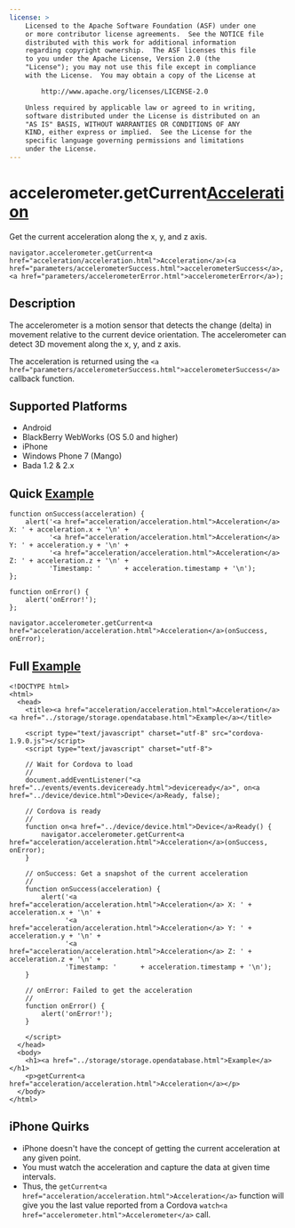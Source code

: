 ```yaml
---
license: >
    Licensed to the Apache Software Foundation (ASF) under one
    or more contributor license agreements.  See the NOTICE file
    distributed with this work for additional information
    regarding copyright ownership.  The ASF licenses this file
    to you under the Apache License, Version 2.0 (the
    "License"); you may not use this file except in compliance
    with the License.  You may obtain a copy of the License at

        http://www.apache.org/licenses/LICENSE-2.0

    Unless required by applicable law or agreed to in writing,
    software distributed under the License is distributed on an
    "AS IS" BASIS, WITHOUT WARRANTIES OR CONDITIONS OF ANY
    KIND, either express or implied.  See the License for the
    specific language governing permissions and limitations
    under the License.
---
```


accelerometer.getCurrent<a href="acceleration/acceleration.html">Acceleration</a>
====================================

Get the current acceleration along the x, y, and z axis.

    navigator.accelerometer.getCurrent<a href="acceleration/acceleration.html">Acceleration</a>(<a href="parameters/accelerometerSuccess.html">accelerometerSuccess</a>, <a href="parameters/accelerometerError.html">accelerometerError</a>);

Description
-----------

The accelerometer is a motion sensor that detects the change (delta) in movement relative to the current device orientation. The accelerometer can detect 3D movement along the x, y, and z axis.

The acceleration is returned using the `<a href="parameters/accelerometerSuccess.html">accelerometerSuccess</a>` callback function.

Supported Platforms
-------------------

- Android
- BlackBerry WebWorks (OS 5.0 and higher)
- iPhone
- Windows Phone 7 (Mango)
- Bada 1.2 & 2.x

Quick <a href="../storage/storage.opendatabase.html">Example</a>
-------------

    function onSuccess(acceleration) {
        alert('<a href="acceleration/acceleration.html">Acceleration</a> X: ' + acceleration.x + '\n' +
              '<a href="acceleration/acceleration.html">Acceleration</a> Y: ' + acceleration.y + '\n' +
              '<a href="acceleration/acceleration.html">Acceleration</a> Z: ' + acceleration.z + '\n' +
              'Timestamp: '      + acceleration.timestamp + '\n');
    };

    function onError() {
        alert('onError!');
    };

    navigator.accelerometer.getCurrent<a href="acceleration/acceleration.html">Acceleration</a>(onSuccess, onError);

Full <a href="../storage/storage.opendatabase.html">Example</a>
------------

    <!DOCTYPE html>
    <html>
      <head>
        <title><a href="acceleration/acceleration.html">Acceleration</a> <a href="../storage/storage.opendatabase.html">Example</a></title>

        <script type="text/javascript" charset="utf-8" src="cordova-1.9.0.js"></script>
        <script type="text/javascript" charset="utf-8">

        // Wait for Cordova to load
        //
        document.addEventListener("<a href="../events/events.deviceready.html">deviceready</a>", on<a href="../device/device.html">Device</a>Ready, false);

        // Cordova is ready
        //
        function on<a href="../device/device.html">Device</a>Ready() {
            navigator.accelerometer.getCurrent<a href="acceleration/acceleration.html">Acceleration</a>(onSuccess, onError);
        }
    
        // onSuccess: Get a snapshot of the current acceleration
        //
        function onSuccess(acceleration) {
            alert('<a href="acceleration/acceleration.html">Acceleration</a> X: ' + acceleration.x + '\n' +
                  '<a href="acceleration/acceleration.html">Acceleration</a> Y: ' + acceleration.y + '\n' +
                  '<a href="acceleration/acceleration.html">Acceleration</a> Z: ' + acceleration.z + '\n' +
                  'Timestamp: '      + acceleration.timestamp + '\n');
        }
    
        // onError: Failed to get the acceleration
        //
        function onError() {
            alert('onError!');
        }

        </script>
      </head>
      <body>
        <h1><a href="../storage/storage.opendatabase.html">Example</a></h1>
        <p>getCurrent<a href="acceleration/acceleration.html">Acceleration</a></p>
      </body>
    </html>
    
iPhone Quirks
-------------

- iPhone doesn't have the concept of getting the current acceleration at any given point.
- You must watch the acceleration and capture the data at given time intervals.
- Thus, the `getCurrent<a href="acceleration/acceleration.html">Acceleration</a>` function will give you the last value reported from a Cordova `watch<a href="accelerometer.html">Accelerometer</a>` call.
